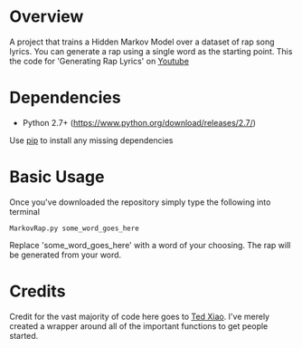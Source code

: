 Overview
============
A project that trains a Hidden Markov Model over a dataset of rap song lyrics. You can generate a rap using a single word as the starting point. This the code for 'Generating Rap Lyrics' on [Youtube](https://youtu.be/yE0dcDNRZjw)

Dependencies
============
* Python 2.7+ (https://www.python.org/download/releases/2.7/)

Use [pip](https://pypi.python.org/pypi/pip) to install any missing dependencies

Basic Usage
===========

Once you've downloaded the repository simply type the following into terminal

`MarkovRap.py some_word_goes_here`

Replace 'some_word_goes_here' with a word of your choosing. The rap will be generated from your word.

Credits
===========
Credit for the vast majority of code here goes to [Ted Xiao](https://github.com/txizzle/Markov_Rap_Generator). I've merely created a wrapper around all of the important functions to get people started.
